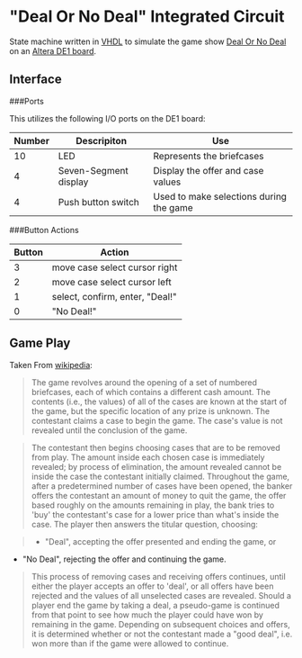 "Deal Or No Deal" Integrated Circuit
=============================

State machine written in [VHDL](http://en.wikipedia.org/wiki/VHDL) to simulate the game show [Deal Or No Deal](http://en.wikipedia.org/wiki/Deal_or_No_Deal) on an [Altera DE1 board](http://www.altera.com/education/univ/materials/boards/de1/unv-de1-board.html).


Interface
---------

###Ports

This utilizes the following I/O ports on the DE1 board:

Number | Descripiton | Use
-------|-------------|----
10|LED|Represents the briefcases
4 |Seven-Segment display|Display the offer and case values
4 | Push button switch|Used to make selections during the game

###Button Actions

Button | Action
-------|------
3 | move case select cursor right
2 | move case select cursor left
1 | select, confirm, enter, "Deal!"
0 | "No Deal!"




Game Play
---------

Taken From [wikipedia](http://en.wikipedia.org/wiki/Deal_or_No_Deal#Gameplay):

>The game revolves around the opening of a set of numbered briefcases, each of which contains a different cash amount. The contents (i.e., the values) of all of the cases are known at the start of the game, but the specific location of any prize is unknown. The contestant claims a case to begin the game. The case's value is not revealed until the conclusion of the game.

>The contestant then begins choosing cases that are to be removed from play. The amount inside each chosen case is immediately revealed; by process of elimination, the amount revealed cannot be inside the case the contestant initially claimed. Throughout the game, after a predetermined number of cases have been opened, the banker offers the contestant an amount of money to quit the game, the offer based roughly on the amounts remaining in play, the bank tries to 'buy' the contestant's case for a lower price than what's inside the case. The player then answers the titular question, choosing:

> - "Deal", accepting the offer presented and ending the game, or
- "No Deal", rejecting the offer and continuing the game.

>This process of removing cases and receiving offers continues, until either the player accepts an offer to 'deal', or all offers have been rejected and the values of all unselected cases are revealed. Should a player end the game by taking a deal, a pseudo-game is continued from that point to see how much the player could have won by remaining in the game. Depending on subsequent choices and offers, it is determined whether or not the contestant made a "good deal", i.e. won more than if the game were allowed to continue.
